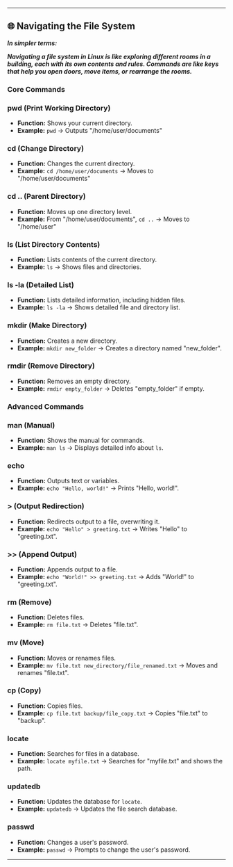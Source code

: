 ---

## 🌐 Navigating the File System

***In simpler terms:***

***Navigating a file system in Linux is like exploring different rooms in a building, each with its own contents and rules. Commands are like keys that help you open doors, move items, or rearrange the rooms.***

### **Core Commands**

### **pwd (Print Working Directory)**

- **Function:** Shows your current directory.
- **Example:** `pwd` → Outputs "/home/user/documents"

### **cd (Change Directory)**

- **Function:** Changes the current directory.
- **Example:** `cd /home/user/documents` → Moves to "/home/user/documents"

### **cd .. (Parent Directory)**

- **Function:** Moves up one directory level.
- **Example:** From "/home/user/documents", `cd ..` → Moves to "/home/user"

### **ls (List Directory Contents)**

- **Function:** Lists contents of the current directory.
- **Example:** `ls` → Shows files and directories.

### **ls -la (Detailed List)**

- **Function:** Lists detailed information, including hidden files.
- **Example:** `ls -la` → Shows detailed file and directory list.

### **mkdir (Make Directory)**

- **Function:** Creates a new directory.
- **Example:** `mkdir new_folder` → Creates a directory named "new_folder".

### **rmdir (Remove Directory)**

- **Function:** Removes an empty directory.
- **Example:** `rmdir empty_folder` → Deletes "empty_folder" if empty.

### **Advanced Commands**

### **man (Manual)**

- **Function:** Shows the manual for commands.
- **Example:** `man ls` → Displays detailed info about `ls`.

### **echo**

- **Function:** Outputs text or variables.
- **Example:** `echo "Hello, world!"` → Prints "Hello, world!".

### **> (Output Redirection)**

- **Function:** Redirects output to a file, overwriting it.
- **Example:** `echo "Hello" > greeting.txt` → Writes "Hello" to "greeting.txt".

### **>> (Append Output)**

- **Function:** Appends output to a file.
- **Example:** `echo "World!" >> greeting.txt` → Adds "World!" to "greeting.txt".

### **rm (Remove)**

- **Function:** Deletes files.
- **Example:** `rm file.txt` → Deletes "file.txt".

### **mv (Move)**

- **Function:** Moves or renames files.
- **Example:** `mv file.txt new_directory/file_renamed.txt` → Moves and renames "file.txt".

### **cp (Copy)**

- **Function:** Copies files.
- **Example:** `cp file.txt backup/file_copy.txt` → Copies "file.txt" to "backup".

### **locate**

- **Function:** Searches for files in a database.
- **Example:** `locate myfile.txt` → Searches for "myfile.txt" and shows the path.

### **updatedb**

- **Function:** Updates the database for `locate`.
- **Example:** `updatedb` → Updates the file search database.

### **passwd**

- **Function:** Changes a user's password.
- **Example:** `passwd` → Prompts to change the user's password.

---